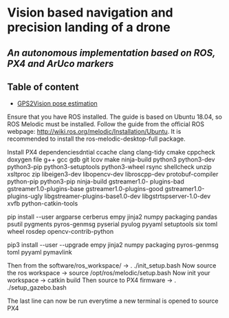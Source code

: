 # Vision based navigation and precision landing of a drone
## _An autonomous implementation based on ROS, PX4 and ArUco markers_

<!--
<p align="center">
  <img alt="Light" src="master_report/Figures/px4_autopilot_logo.png" width="20%">
&nbsp; &nbsp; &nbsp; &nbsp; &nbsp; 
  <img alt="Dark" src="master_report/Figures/opencv_logo.png" width="10%">
  &nbsp; &nbsp; &nbsp; &nbsp; &nbsp; 
  <img alt="Dark" src="master_report/Figures/ros_gazebo_logo.png" width="30%">
</p>
-->

## Table of content

- [GPS2Vision pose estimation](test_videos/TestOne/TestOne.md#TestOne)

Ensure that you have ROS installed. The guide is based on Ubuntu 18.04, so ROS Melodic must be installed. 
Follow the guide from the official ROS webpage: http://wiki.ros.org/melodic/Installation/Ubuntu. 
It is recommended to install the ros-melodic-desktop-full package.

Install PX4 dependenciesdntial ccache clang clang-tidy cmake
cppcheck doxygen file g++ gcc gdb git lcov make ninja-build python3
python3-dev python3-pip python3-setuptools python3-wheel rsync
shellcheck unzip xsltproc zip libeigen3-dev libopencv-dev libroscpp-dev
protobuf-compiler python-pip python3-pip ninja-build gstreamer1.0-
plugins-bad gstreamer1.0-plugins-base gstreamer1.0-plugins-good
gstreamer1.0-plugins-ugly libgstreamer-plugins-base1.0-dev
libgstrtspserver-1.0-dev xvfb python-catkin-tools

pip install --user argparse cerberus empy jinja2 numpy packaging pandas
psutil pygments pyros-genmsg pyserial pyulog pyyaml setuptools six toml
wheel rosdep opencv-contrib-python

pip3 install --user --upgrade empy jinja2 numpy packaging pyros-genmsg toml
pyyaml pymavlink

Then from the software/ros_workspace/ -> . ./init_setup.bash
Now source the ros workspace -> source /opt/ros/melodic/setup.bash
Now init your workspace -> catkin build
Then source to PX4 firmware -> . ./setup_gazebo.bash

The last line can now be run everytime a new terminal is opened to source PX4
